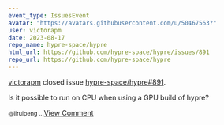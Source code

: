 ```yaml
---
event_type: IssuesEvent
avatar: "https://avatars.githubusercontent.com/u/50467563?"
user: victorapm
date: 2023-08-17
repo_name: hypre-space/hypre
html_url: https://github.com/hypre-space/hypre/issues/891
repo_url: https://github.com/hypre-space/hypre
---
```


<a href='https://github.com/victorapm' target='_blank'>victorapm</a> closed issue <a href='https://github.com/hypre-space/hypre/issues/891' target='_blank'>hypre-space/hypre#891</a>.

<p>Is it possible to run on CPU when using a GPU build of hypre?</p><small>@liruipeng ...</small><a href='https://github.com/hypre-space/hypre/issues/891' target='_blank'>View Comment</a>